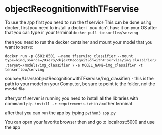 # objectRecognitionwithTFservise

To use the app first you need to run the tf service 
This can be done using docker, first you need to install a docker if you don't have it on your OS
after that you can type in your terminal 
```docker pull tensorflow/serving```

then you need to run the docker container and mount your model that you want to serve:

```docker run -p 8501:8501 --name tfserving_classifier --mount type=bind,source=/Users/objectRecognitionwithTFservise/img_classifier/,target=/models/img_classifier \```
```-e MODEL_NAME=img_classifier -t tensorflow/serving```


source=/Users/objectRecognitionwithTFservise/img_classifier/ - this is the path to your model on your Computer, be sure to point to the folder, not the model file

after yor tf server is running you need to install all the libraries with command ```pip install -r requirements.txt``` in another terminal

after that you can run the app by typing ```python3 app.py```

You can open your favorite browser then and go to localhost:5000 and use the app

